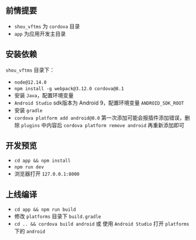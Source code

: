 ## 前情提要
+ `shou_vftms` 为 `cordova` 目录
+ `app` 为应用开发主目录

## 安装依赖
`shou_vftms` 目录下：
+ `node@12.14.0`
+ `npm install -g webpack@3.12.0 cordova@8.1`
+ 安装 `Java`，配置环境变量
+ `Android Studio` sdk版本为 Android 9，配置环境变量 `ANDROID_SDK_ROOT`
+ 安装 `gradle`
+ `cordova platform add android@8.0` 第一次添加可能会报插件添加错误，删除 `plugins` 中内容后 `cordova platform remove android` 再重新添加即可

## 开发预览
+ `cd app && npm install`
+ `npm run dev`
+ 浏览器打开 `127.0.0.1:8000`

## 上线编译
+ `cd app && npm run build`
+ 修改 `platforms` 目录下 `build.gradle`
+ `cd .. && cordova build android` 或 使用 `Android Studio` 打开 `platforms` 下的 `android`
